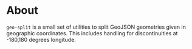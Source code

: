 # About

`geo-split` is a small set of utilities to split GeoJSON geometries given in geographic coordinates.
This includes handling for discontinuities at -180,180 degrees longitude.
